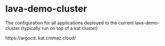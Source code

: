 # lava-demo-cluster

The configuration for all applications deployed to the current lava-demo-cluster (typically run on top of a kat cluster)

https://argocd.<your-kat-cluster-name>.kat.cmmaz.cloud/
